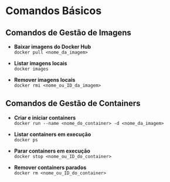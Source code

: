 # Comandos Básicos

## Comandos de Gestão de Imagens

- **Baixar imagens do Docker Hub**  
  `docker pull <nome_da_imagem>`

- **Listar imagens locais**  
  `docker images`

- **Remover imagens locais**  
  `docker rmi <nome_ou_ID_da_imagem>`

## Comandos de Gestão de Containers

- **Criar e iniciar containers**  
  `docker run --name <nome_do_container> -d <nome_da_imagem>`

- **Listar containers em execução**  
  `docker ps`

- **Parar containers em execução**  
  `docker stop <nome_ou_ID_do_container>`

- **Remover containers parados**  
  `docker rm <nome_ou_ID_do_container>`
